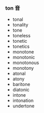 ### ton 音

- tonal
- tonality
- tone
- toneless
- tonetic
- tonetics
- monotone
- monotonic
- monotonous
- monotony
- atonal
- atony
- baritone
- diatonic
- intone
- intonation
- undertone